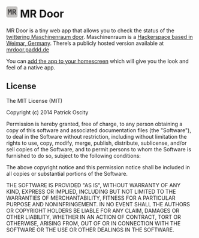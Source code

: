 <img src="artwork/Icon.png" alt="Icon" width="30"/> MR Door
=======

MR Door is a tiny web app that allows you to check the status of the
[twittering Maschinenraum door](https://twitter.com/intent/user?screen_name=mr_door_status).
Maschinenraum is a [Hackerspace based in Weimar, Germany](http://maschinenraum.tk).
There’s a publicly hosted version available at [mrdoor.paddd.de](http://mrdoor.paddd.de)

You can [add the app to your homescreen](http://www.apple.com/ios/add-to-home-screen/)
which will give you the look and feel of a native app.

License
-------

The MIT License (MIT)

Copyright (c) 2014 Patrick Oscity

Permission is hereby granted, free of charge, to any person obtaining a copy
of this software and associated documentation files (the "Software"), to deal
in the Software without restriction, including without limitation the rights
to use, copy, modify, merge, publish, distribute, sublicense, and/or sell
copies of the Software, and to permit persons to whom the Software is
furnished to do so, subject to the following conditions:

The above copyright notice and this permission notice shall be included in
all copies or substantial portions of the Software.

THE SOFTWARE IS PROVIDED "AS IS", WITHOUT WARRANTY OF ANY KIND, EXPRESS OR
IMPLIED, INCLUDING BUT NOT LIMITED TO THE WARRANTIES OF MERCHANTABILITY,
FITNESS FOR A PARTICULAR PURPOSE AND NONINFRINGEMENT. IN NO EVENT SHALL THE
AUTHORS OR COPYRIGHT HOLDERS BE LIABLE FOR ANY CLAIM, DAMAGES OR OTHER
LIABILITY, WHETHER IN AN ACTION OF CONTRACT, TORT OR OTHERWISE, ARISING FROM,
OUT OF OR IN CONNECTION WITH THE SOFTWARE OR THE USE OR OTHER DEALINGS IN
THE SOFTWARE.
